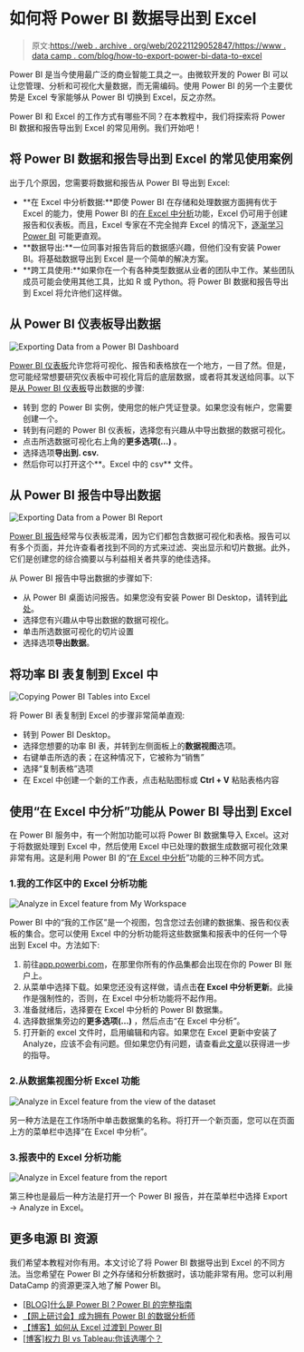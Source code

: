 # 如何将 Power BI 数据导出到 Excel

> 原文:[https://web . archive . org/web/20221129052847/https://www . data camp . com/blog/how-to-export-power-bi-data-to-excel](https://web.archive.org/web/20221129052847/https://www.datacamp.com/blog/how-to-export-power-bi-data-to-excel)

Power BI 是当今使用最广泛的商业智能工具之一。由微软开发的 Power BI 可以让您管理、分析和可视化大量数据，而无需编码。使用 Power BI 的另一个主要优势是 Excel 专家能够从 Power BI 切换到 Excel，反之亦然。

Power BI 和 Excel 的工作方式有哪些不同？在本教程中，我们将探索将 Power BI 数据和报告导出到 Excel 的常见用例。我们开始吧！

## 将 Power BI 数据和报告导出到 Excel 的常见使用案例

出于几个原因，您需要将数据和报告从 Power BI 导出到 Excel:

*   **在 Excel 中分析数据:**即使 Power BI 在存储和处理数据方面拥有优于 Excel 的能力，使用 Power BI 的[在 Excel 中分析](https://web.archive.org/web/20221212140011/https://docs.microsoft.com/en-us/power-bi/collaborate-share/service-analyze-in-excel)功能，Excel 仍可用于创建报告和仪表板。而且，Excel 专家在不完全抛弃 Excel 的情况下，[逐渐学习 Power BI](https://web.archive.org/web/20221212140011/https://www.datacamp.com/learn/power-bi) 可能更直观。
*   **数据导出:**一位同事对报告背后的数据感兴趣，但他们没有安装 Power BI。将基础数据导出到 Excel 是一个简单的解决方案。
*   **跨工具使用:**如果你在一个有各种类型数据从业者的团队中工作。某些团队成员可能会使用其他工具，比如 R 或 Python。将 Power BI 数据和报告导出到 Excel 将允许他们这样做。

## 从 Power BI 仪表板导出数据

![Exporting Data from a Power BI Dashboard](../Images/0e63753b12bda280187db372b0029899.png)

[Power BI 仪表板](https://web.archive.org/web/20221212140011/https://www.datacamp.com/blog/best-practices-for-designing-dashboards)允许您将可视化、报告和表格放在一个地方，一目了然。但是，您可能经常想要研究仪表板中可视化背后的底层数据，或者将其发送给同事。以下是[从 Power BI 仪表板](https://web.archive.org/web/20221212140011/https://docs.microsoft.com/en-us/power-bi/visuals/power-bi-visualization-export-data?tabs=powerbi-desktop)导出数据的步骤:

*   转到 [](https://web.archive.org/web/20221212140011/https://powerbi.microsoft.com/en-us) 您的 Power BI 实例，使用您的帐户凭证登录。如果您没有帐户，您需要创建一个。
*   转到有问题的 Power BI 仪表板，选择您有兴趣从中导出数据的数据可视化。
*   点击所选数据可视化右上角的**更多选项(…)** 。
*   选择选项**导出到. csv.**
*   然后你可以打开这个**。Excel 中的 csv** 文件。

## 从 Power BI 报告中导出数据

![Exporting Data from a Power BI Report](../Images/5c1d35e7c360ee2c967b9707d10783f5.png)

[Power BI 报告](https://web.archive.org/web/20221212140011/https://docs.microsoft.com/en-us/power-bi/consumer/end-user-reports)经常与仪表板混淆，因为它们都包含数据可视化和表格。报告可以有多个页面，并允许查看者找到不同的方式来过滤、突出显示和切片数据。此外，它们是创建您的综合摘要以与利益相关者共享的绝佳选择。

从 Power BI 报告中导出数据的步骤如下:

*   从 Power BI 桌面访问报告。如果您没有安装 Power BI Desktop，请转到[此处](https://web.archive.org/web/20221212140011/https://www.microsoft.com/en-us/download/details.aspx?id=58494)。
*   选择您有兴趣从中导出数据的数据可视化。
*   单击所选数据可视化的切片设置
*   选择选项**导出数据**。

## 将功率 BI 表复制到 Excel 中

![Copying Power BI Tables into Excel](../Images/638b08dbc6bb87a252a806f932d2140d.png)

将 Power BI 表复制到 Excel 的步骤非常简单直观:

*   转到 Power BI Desktop。
*   选择您想要的功率 BI 表，并转到左侧面板上的**数据视图**选项。
*   右键单击所选的表；在这种情况下，它被称为“销售”
*   选择“复制表格”选项
*   在 Excel 中创建一个新的工作表，点击粘贴图标或 **Ctrl + V** 粘贴表格内容

## 使用“在 Excel 中分析”功能从 Power BI 导出到 Excel

在 Power BI 服务中，有一个附加功能可以将 Power BI 数据集导入 Excel。这对于将数据处理到 Excel 中，然后使用 Excel 中已处理的数据生成数据可视化效果非常有用。这是利用 Power BI 的“[在 Excel 中分析](https://web.archive.org/web/20221212140011/https://docs.microsoft.com/en-us/power-bi/collaborate-share/service-analyze-in-excel)”功能的三种不同方式。

### 1.我的工作区中的 Excel 分析功能

![Analyze in Excel feature from My Workspace](../Images/c18e14a4f9042387cf89be4d0ea5e09f.png)

Power BI 中的“我的工作区”是一个视图，包含您过去创建的数据集、报告和仪表板的集合。您可以使用 Excel 中的分析功能将这些数据集和报表中的任何一个导出到 Excel 中。方法如下:

1.  前往[app.powerbi.com](https://web.archive.org/web/20221212140011/https://powerbi.microsoft.com/en-us)，在那里你所有的作品集都会出现在你的 Power BI 账户上。
2.  从菜单中选择下载。如果您还没有这样做，请点击**在 Excel 中分析更新**。此操作是强制性的，否则，在 Excel 中分析功能将不起作用。
3.  准备就绪后，选择要在 Excel 中分析的 Power BI 数据集。
4.  选择数据集旁边的**更多选项(…)** ，然后点击“在 Excel 中分析”。
5.  打开新的 excel 文件时，启用编辑和内容。如果您在 Excel 更新中安装了 Analyze，应该不会有问题。但如果您仍有问题，请查看此[文章](https://web.archive.org/web/20221212140011/https://docs.microsoft.com/en-us/power-bi/collaborate-share/desktop-troubleshooting-analyze-in-excel#connection-cannot-be-made-error)以获得进一步的指导。

### 2.从数据集视图分析 Excel 功能

![Analyze in Excel feature from the view of the dataset](../Images/2c70664a906294b544f74e80801ac8ee.png)

另一种方法是在工作场所中单击数据集的名称。将打开一个新页面，您可以在页面上方的菜单栏中选择“在 Excel 中分析”。

### 3.报表中的 Excel 分析功能

![Analyze in Excel feature from the report](../Images/852aec4e9cee362f3088170ed7641fdf.png)

第三种也是最后一种方法是打开一个 Power BI 报告，并在菜单栏中选择 Export → Analyze in Excel。

## 更多电源 BI 资源

我们希望本教程对你有用。本文讨论了将 Power BI 数据导出到 Excel 的不同方法。当您希望在 Power BI 之外存储和分析数据时，该功能非常有用。您可以利用 DataCamp 的资源更深入地了解 Power BI。

*   [[BLOG]什么是 Power BI？Power BI 的完整指南](https://web.archive.org/web/20221212140011/https://www.datacamp.com/blog/all-about-power-bi)
*   [【网上研讨会】成为拥有 Power BI 的数据分析师](https://web.archive.org/web/20221212140011/https://www.datacamp.com/resources/webinars/become-data-analyst-with-power-bi)
*   [【博客】如何从 Excel 过渡到 Power BI](https://web.archive.org/web/20221212140011/https://www.datacamp.com/blog/how-to-transition-from-excel-to-power-bi)
*   [[博客]权力 BI vs Tableau:你该选哪个？](https://web.archive.org/web/20221212140011/https://www.datacamp.com/blog/power-bi-vs-tableau-which-one-should-you-choose)